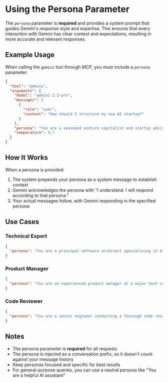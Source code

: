 # Using the Persona Parameter

The `persona` parameter is **required** and provides a system prompt that guides Gemini's response style and expertise. This ensures that every interaction with Gemini has clear context and expectations, resulting in more accurate and relevant responses.

## Example Usage

When calling the `gemini` tool through MCP, you must include a `persona` parameter:

```json
{
  "tool": "gemini",
  "arguments": {
    "model": "gemini-2.5-pro",
    "messages": [
      {
        "role": "user",
        "content": "How should I structure my new AI startup?"
      }
    ],
    "persona": "You are a seasoned venture capitalist and startup advisor with 20 years of experience in Silicon Valley. You've seen hundreds of AI startups succeed and fail. Provide practical, no-nonsense advice focusing on common pitfalls and what really matters for early-stage success. Be direct and specific.",
    "temperature": 0.7
  }
}
```

## How It Works

When a persona is provided:
1. The system prepends your persona as a system message to establish context
2. Gemini acknowledges the persona with "I understand. I will respond according to that persona."
3. Your actual messages follow, with Gemini responding in the specified persona

## Use Cases

### Technical Expert
```json
{
  "persona": "You are a principal software architect specializing in distributed systems and microservices. Provide detailed technical guidance with code examples and architecture diagrams described in text."
}
```

### Product Manager
```json
{
  "persona": "You are an experienced product manager at a major tech company. Focus on user needs, market fit, and prioritization frameworks. Be data-driven and customer-centric in your responses."
}
```

### Code Reviewer
```json
{
  "persona": "You are a senior engineer conducting a thorough code review. Look for bugs, performance issues, security vulnerabilities, and suggest improvements. Be constructive but thorough in your feedback."
}
```

## Notes

- The persona parameter is **required** for all requests
- The persona is injected as a conversation prefix, so it doesn't count against your message history
- Keep personas focused and specific for best results
- For general-purpose queries, you can use a neutral persona like "You are a helpful AI assistant"